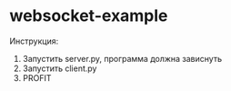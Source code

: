 # websocket-example
Инструкция:

1. Запустить server.py, программа должна зависнуть
2. Запустить client.py
3. PROFIT